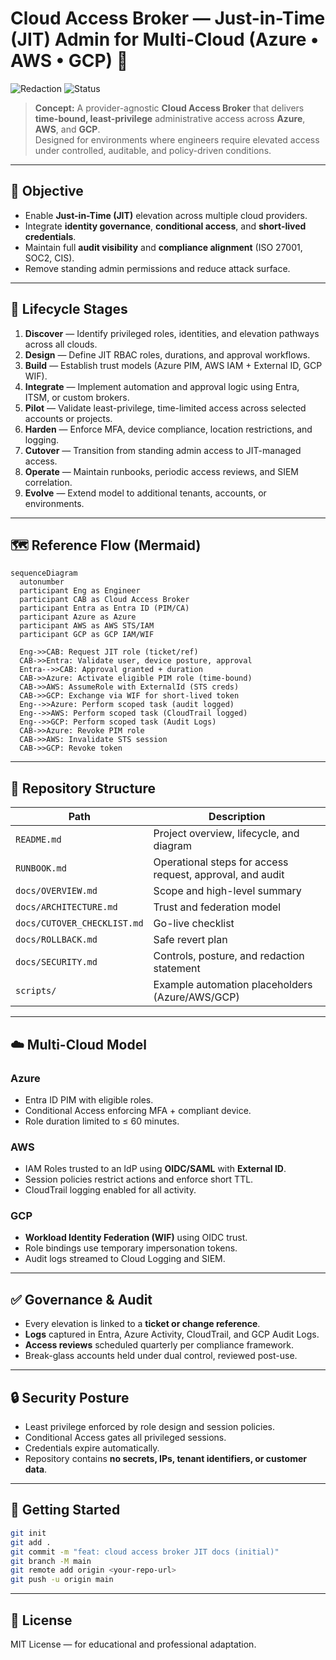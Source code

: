 # Cloud Access Broker — Just-in-Time (JIT) Admin for Multi-Cloud (Azure • AWS • GCP) 🚀

![Redaction](https://img.shields.io/badge/Redaction-No%20secrets%2C%20IPs%2C%20or%20tenant%20data-brightgreen?style=for-the-badge)
![Status](https://img.shields.io/badge/Status-Production%20Ready-1f6feb?style=for-the-badge)

> **Concept:** A provider-agnostic **Cloud Access Broker** that delivers **time-bound, least-privilege** administrative access across **Azure**, **AWS**, and **GCP**.  
> Designed for environments where engineers require elevated access under controlled, auditable, and policy-driven conditions.

---

## 🎯 Objective

- Enable **Just-in-Time (JIT)** elevation across multiple cloud providers.  
- Integrate **identity governance**, **conditional access**, and **short-lived credentials**.  
- Maintain full **audit visibility** and **compliance alignment** (ISO 27001, SOC2, CIS).  
- Remove standing admin permissions and reduce attack surface.  

---

## 🧭 Lifecycle Stages

1. **Discover** — Identify privileged roles, identities, and elevation pathways across all clouds.  
2. **Design** — Define JIT RBAC roles, durations, and approval workflows.  
3. **Build** — Establish trust models (Azure PIM, AWS IAM + External ID, GCP WIF).  
4. **Integrate** — Implement automation and approval logic using Entra, ITSM, or custom brokers.  
5. **Pilot** — Validate least-privilege, time-limited access across selected accounts or projects.  
6. **Harden** — Enforce MFA, device compliance, location restrictions, and logging.  
7. **Cutover** — Transition from standing admin access to JIT-managed access.  
8. **Operate** — Maintain runbooks, periodic access reviews, and SIEM correlation.  
9. **Evolve** — Extend model to additional tenants, accounts, or environments.

---

## 🗺️ Reference Flow (Mermaid)

```mermaid
sequenceDiagram
  autonumber
  participant Eng as Engineer
  participant CAB as Cloud Access Broker
  participant Entra as Entra ID (PIM/CA)
  participant Azure as Azure
  participant AWS as AWS STS/IAM
  participant GCP as GCP IAM/WIF

  Eng->>CAB: Request JIT role (ticket/ref)
  CAB->>Entra: Validate user, device posture, approval
  Entra-->>CAB: Approval granted + duration
  CAB->>Azure: Activate eligible PIM role (time-bound)
  CAB->>AWS: AssumeRole with ExternalId (STS creds)
  CAB->>GCP: Exchange via WIF for short-lived token
  Eng-->>Azure: Perform scoped task (audit logged)
  Eng-->>AWS: Perform scoped task (CloudTrail logged)
  Eng-->>GCP: Perform scoped task (Audit Logs)
  CAB->>Azure: Revoke PIM role
  CAB->>AWS: Invalidate STS session
  CAB->>GCP: Revoke token
```

---

## 🧩 Repository Structure

| Path | Description |
|------|--------------|
| `README.md` | Project overview, lifecycle, and diagram |
| `RUNBOOK.md` | Operational steps for access request, approval, and audit |
| `docs/OVERVIEW.md` | Scope and high-level summary |
| `docs/ARCHITECTURE.md` | Trust and federation model |
| `docs/CUTOVER_CHECKLIST.md` | Go-live checklist |
| `docs/ROLLBACK.md` | Safe revert plan |
| `docs/SECURITY.md` | Controls, posture, and redaction statement |
| `scripts/` | Example automation placeholders (Azure/AWS/GCP) |

---

## ☁️ Multi-Cloud Model

### **Azure**
- Entra ID PIM with eligible roles.  
- Conditional Access enforcing MFA + compliant device.  
- Role duration limited to ≤ 60 minutes.

### **AWS**
- IAM Roles trusted to an IdP using **OIDC/SAML** with **External ID**.  
- Session policies restrict actions and enforce short TTL.  
- CloudTrail logging enabled for all activity.

### **GCP**
- **Workload Identity Federation (WIF)** using OIDC trust.  
- Role bindings use temporary impersonation tokens.  
- Audit logs streamed to Cloud Logging and SIEM.

---

## ✅ Governance & Audit

- Every elevation is linked to a **ticket or change reference**.  
- **Logs** captured in Entra, Azure Activity, CloudTrail, and GCP Audit Logs.  
- **Access reviews** scheduled quarterly per compliance framework.  
- Break-glass accounts held under dual control, reviewed post-use.

---

## 🔒 Security Posture

- Least privilege enforced by role design and session policies.  
- Conditional Access gates all privileged sessions.  
- Credentials expire automatically.  
- Repository contains **no secrets, IPs, tenant identifiers, or customer data**.

---

## 🧰 Getting Started

```bash
git init
git add .
git commit -m "feat: cloud access broker JIT docs (initial)"
git branch -M main
git remote add origin <your-repo-url>
git push -u origin main
```

---

## 📄 License

MIT License — for educational and professional adaptation.
